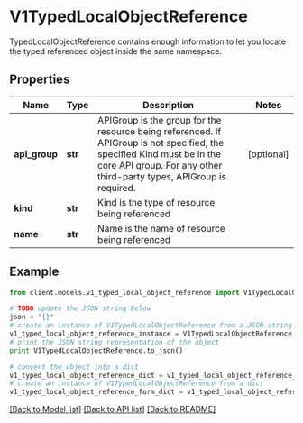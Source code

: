 # V1TypedLocalObjectReference

TypedLocalObjectReference contains enough information to let you locate the typed referenced object inside the same namespace.

## Properties
Name | Type | Description | Notes
------------ | ------------- | ------------- | -------------
**api_group** | **str** | APIGroup is the group for the resource being referenced. If APIGroup is not specified, the specified Kind must be in the core API group. For any other third-party types, APIGroup is required. | [optional] 
**kind** | **str** | Kind is the type of resource being referenced | 
**name** | **str** | Name is the name of resource being referenced | 

## Example

```python
from client.models.v1_typed_local_object_reference import V1TypedLocalObjectReference

# TODO update the JSON string below
json = "{}"
# create an instance of V1TypedLocalObjectReference from a JSON string
v1_typed_local_object_reference_instance = V1TypedLocalObjectReference.from_json(json)
# print the JSON string representation of the object
print V1TypedLocalObjectReference.to_json()

# convert the object into a dict
v1_typed_local_object_reference_dict = v1_typed_local_object_reference_instance.to_dict()
# create an instance of V1TypedLocalObjectReference from a dict
v1_typed_local_object_reference_form_dict = v1_typed_local_object_reference.from_dict(v1_typed_local_object_reference_dict)
```
[[Back to Model list]](../README.md#documentation-for-models) [[Back to API list]](../README.md#documentation-for-api-endpoints) [[Back to README]](../README.md)



